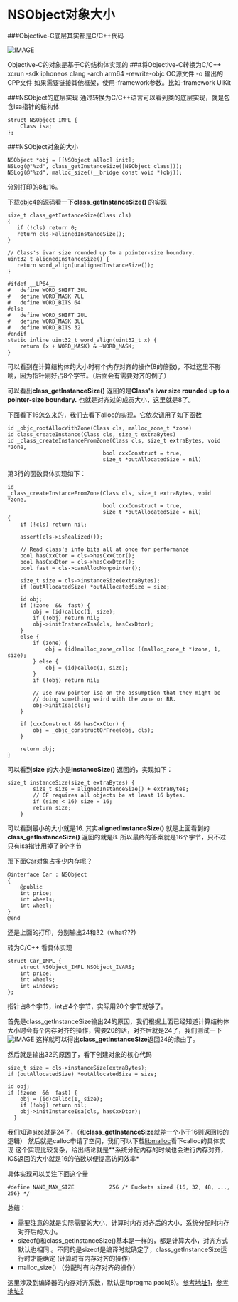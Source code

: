 # NSObject对象大小
###Objective-C底层其实都是C/C++代码

![IMAGE](https://i.loli.net/2019/01/14/5c3c0234451b0.jpg)

Objective-C的对象是基于C的结构体实现的
###将Objective-C转换为C/C++
xcrun  -sdk  iphoneos  clang  -arch  arm64  -rewrite-objc  OC源文件  -o  输出的CPP文件
如果需要链接其他框架，使用-framework参数。比如-framework UIKit

###NSObject的底层实现
通过转换为C/C++语言可以看到类的底层实现，就是包含isa指针的结构体
```
struct NSObject_IMPL {
	Class isa;
};
```
###NSObject对象的大小
```
NSObject *obj = [[NSObject alloc] init];
NSLog(@"%zd", class_getInstanceSize([NSObject class]));
NSLog(@"%zd", malloc_size((__bridge const void *)obj));
```
分别打印的8和16。

下载[objc4](https://opensource.apple.com/tarballs/objc4/)的源码看一下**class_getInstanceSize()** 的实现
```
size_t class_getInstanceSize(Class cls)
{
   if (!cls) return 0;
   return cls->alignedInstanceSize();
}

// Class's ivar size rounded up to a pointer-size boundary.
uint32_t alignedInstanceSize() {
   return word_align(unalignedInstanceSize());  
}

#ifdef __LP64__
#   define WORD_SHIFT 3UL
#   define WORD_MASK 7UL
#   define WORD_BITS 64
#else
#   define WORD_SHIFT 2UL
#   define WORD_MASK 3UL
#   define WORD_BITS 32
#endif
static inline uint32_t word_align(uint32_t x) {
    return (x + WORD_MASK) & ~WORD_MASK;
}
```

可以看到在计算结构体的大小时有个内存对齐的操作(8的倍数)，不过这里不影响，因为指针刚好占8个字节。（后面会有需要对齐的例子）

可以看出**class_getInstanceSize()** 返回的是**Class's ivar size rounded up to a pointer-size boundary.** 也就是对齐过的成员大小，这里就是8了。

下面看下16怎么来的，我们去看下alloc的实现，它依次调用了如下函数

```
id _objc_rootAllocWithZone(Class cls, malloc_zone_t *zone)
id class_createInstance(Class cls, size_t extraBytes)
id _class_createInstanceFromZone(Class cls, size_t extraBytes, void *zone, 
                              bool cxxConstruct = true, 
                              size_t *outAllocatedSize = nil)
```
第3行的函数具体实现如下：
```
id
_class_createInstanceFromZone(Class cls, size_t extraBytes, void *zone, 
                              bool cxxConstruct = true, 
                              size_t *outAllocatedSize = nil)
{
    if (!cls) return nil;

    assert(cls->isRealized());

    // Read class's info bits all at once for performance
    bool hasCxxCtor = cls->hasCxxCtor();
    bool hasCxxDtor = cls->hasCxxDtor();
    bool fast = cls->canAllocNonpointer();

    size_t size = cls->instanceSize(extraBytes);
    if (outAllocatedSize) *outAllocatedSize = size;

    id obj;
    if (!zone  &&  fast) {
        obj = (id)calloc(1, size);
        if (!obj) return nil;
        obj->initInstanceIsa(cls, hasCxxDtor);
    } 
    else {
        if (zone) {
            obj = (id)malloc_zone_calloc ((malloc_zone_t *)zone, 1, size);
        } else {
            obj = (id)calloc(1, size);
        }
        if (!obj) return nil;

        // Use raw pointer isa on the assumption that they might be 
        // doing something weird with the zone or RR.
        obj->initIsa(cls);
    }

    if (cxxConstruct && hasCxxCtor) {
        obj = _objc_constructOrFree(obj, cls);
    }

    return obj;
}
```
可以看到**size** 的大小是**instanceSize()** 返回的，实现如下：
```
size_t instanceSize(size_t extraBytes) {
        size_t size = alignedInstanceSize() + extraBytes;
        // CF requires all objects be at least 16 bytes.
        if (size < 16) size = 16;
        return size;
    }
```
可以看到最小的大小就是16. 其实**alignedInstanceSize()** 就是上面看到的**class_getInstanceSize()** 返回的就是8.
所以最终的答案就是16个字节，只不过只有isa指针用掉了8个字节

那下面Car对象占多少内存呢？
```
@interface Car : NSObject
{
    @public
    int price;
    int wheels;
    int wheel;
}
@end
```
还是上面的打印，分别输出24和32（what???)

转为C/C++ 看具体实现
```
struct Car_IMPL {
	struct NSObject_IMPL NSObject_IVARS;
	int price;
	int wheels;
	int windows;
};
```
指针占8个字节，int占4个字节，实际用20个字节就够了。

首先是class_getInstanceSize输出24的原因，我们根据上面已经知道计算结构体大小时会有个内存对齐的操作，需要20的话，对齐后就是24了，我们测试一下
![IMAGE](https://i.loli.net/2019/01/14/5c3c02347ba02.jpg)
这样就可以得出**class_getInstanceSize**返回24的缘由了。

然后就是输出32的原因了，看下创建对象的核心代码
```
size_t size = cls->instanceSize(extraBytes);
if (outAllocatedSize) *outAllocatedSize = size;

id obj;
if (!zone  &&  fast) {
    obj = (id)calloc(1, size);
    if (!obj) return nil;
    obj->initInstanceIsa(cls, hasCxxDtor);
  } 
```
我们知道size就是24了，（和**class_getInstanceSize**就差一个小于16则返回16的逻辑）
然后就是calloc申请了空间，我们可以下载[libmalloc](https://opensource.apple.com/tarballs/libmalloc/)看下calloc的具体实现
这个实现比较复杂，给出结论就是**系统分配内存的时候也会进行内存对齐，iOS返回的大小就是16的倍数以便提高访问效率*

具体实现可以关注下面这个量
```
#define NANO_MAX_SIZE			256 /* Buckets sized {16, 32, 48, ..., 256} */
```

总结：
- 需要注意的就是实际需要的大小，计算时内存对齐后的大小，系统分配时内存对齐后的大小。
- sizeof()和class_getInstanceSize()基本是一样的，都是计算大小，对齐方式默认也相同 。不同的是sizeof是编译时就确定了，class_getInstanceSize运行时才能确定 (计算时有内存对齐的操作）
- malloc_size() （分配时有内存对齐的操作）

这里涉及到编译器的内存对齐系数，默认是#pragma pack(8)。[参考地址1](https://www.jianshu.com/p/3294668e2d8c)，[参考地址2](https://www.zhihu.com/question/27862634)